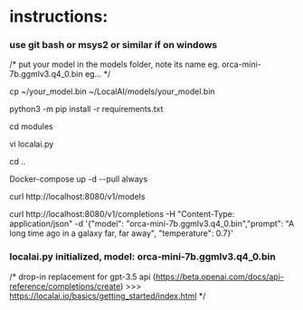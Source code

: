 # instructions:
### use git bash or msys2 or similar if on windows
/* put your model in the models folder, note its name eg. orca-mini-7b.ggmlv3.q4_0.bin eg... */

  cp ~/your_model.bin ~/LocalAI/models/your_model.bin

python3 -m pip install -r requirements.txt

cd modules

vi localai.py

><modify the model name to your model name>

cd ..

Docker-compose up -d --pull always

curl http://localhost:8080/v1/models

><your model>

curl http://localhost:8080/v1/completions -H "Content-Type: application/json" -d '{"model": "orca-mini-7b.ggmlv3.q4_0.bin","prompt": "A long time ago in a galaxy far, far away",
"temperature": 0.7}'

><something about jedi>

### localai.py initialized, model: orca-mini-7b.ggmlv3.q4_0.bin
/* drop-in replacement for gpt-3.5 api (https://beta.openai.com/docs/api-reference/completions/create) >>> https://localai.io/basics/getting_started/index.html */

